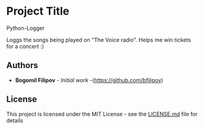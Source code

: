 # Project Title

Python-Logger

Loggs the songs being played on "The Voice radio". Helps me win tickets for a concert :)

## Authors

* **Bogomil Filipov** - *Initial work* -(https://github.com/bfilipov)

## License

This project is licensed under the MIT License - see the [LICENSE.md](LICENSE.md) file for details
